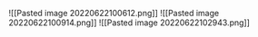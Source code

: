 ![[Pasted image 20220622100612.png]]
![[Pasted image 20220622100914.png]]
![[Pasted image 20220622102943.png]]